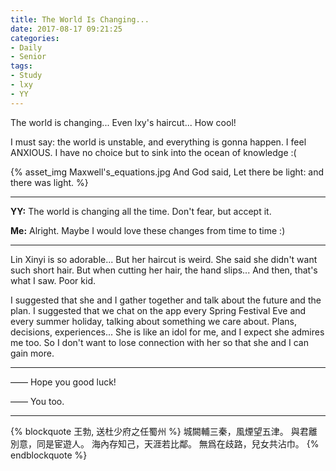 ```yaml
---
title: The World Is Changing...
date: 2017-08-17 09:21:25
categories:
- Daily
- Senior
tags:
- Study
- lxy
- YY
---
```


The world is changing... Even lxy's haircut... How cool!

I must say: the world is unstable, and everything is gonna happen. I feel ANXIOUS. I have no choice but to sink into the ocean of knowledge :(

{% asset_img Maxwell's_equations.jpg And God said, Let there be light: and there was light. %}

-----

**YY:** The world is changing all the time. Don't fear, but accept it.

**Me:** Alright. Maybe I would love these changes from time to time :)

-----

Lin Xinyi is so adorable... But her haircut is weird. She said she didn't want such short hair. But when cutting her hair, the hand slips... And then, that's what I saw. Poor kid.

I suggested that she and I gather together and talk about the future and the plan. I suggested that we chat on the app every Spring Festival Eve and every summer holiday, talking about something we care about. Plans, decisions, experiences... She is like an idol for me, and I expect she admires me too. So I don't want to lose connection with her so that she and I can gain more.

-----

—— Hope you good luck!

—— You too.

-----

{% blockquote 王勃, 送杜少府之任蜀州 %}
城闕輔三秦，風煙望五津。
與君離別意，同是宦遊人。
海內存知己，天涯若比鄰。
無爲在歧路，兒女共沾巾。
{% endblockquote %}